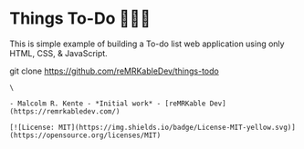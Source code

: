 # Things To-Do 🚀🚀🚀


This is simple example of building a To-do list web application using only HTML, CSS, & JavaScript.

git clone https://github.com/reMRKableDev/things-todo
```
\

- Malcolm R. Kente - *Initial work* - [reMRKable Dev](https://remrkabledev.com/)

[![License: MIT](https://img.shields.io/badge/License-MIT-yellow.svg)](https://opensource.org/licenses/MIT)

